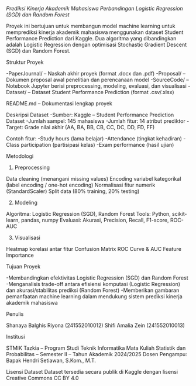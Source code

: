 *Prediksi Kinerja Akademik Mahasiswa
Perbandingan Logistic Regression (SGD) dan Random Forest*

Proyek ini bertujuan untuk membangun model machine learning untuk memprediksi kinerja akademik mahasiswa menggunakan dataset Student Performance Prediction dari Kaggle. Dua algoritma yang dibandingkan adalah Logistic Regression dengan optimisasi Stochastic Gradient Descent (SGD) dan Random Forest.

Struktur Proyek

-PaperJournal/ – Naskah akhir proyek (format .docx dan .pdf)
-Proposal/ – Dokumen proposal awal penelitian dan perencanaan model
-SourceCode/ – Notebook Jupyter berisi preprocessing, modeling, evaluasi, dan visualisasi
-Dataset/ – Dataset Student Performance Prediction (format .csv/.xlsx)

README.md – Dokumentasi lengkap proyek

Deskripsi Dataset
-Sumber: Kaggle – Student Performance Prediction Dataset
-Jumlah sampel: 145 mahasiswa
-Jumlah fitur: 14 atribut prediktor
-Target: Grade nilai akhir (AA, BA, BB, CB, CC, DC, DD, FD, FF)

Contoh fitur:
-Study hours (lama belajar)
-Attendance (tingkat kehadiran)
-Class participation (partisipasi kelas)
-Exam performance (hasil ujian)

Metodologi
1. Preprocessing

Data cleaning (menangani missing values)
Encoding variabel kategorikal (label encoding / one-hot encoding)
Normalisasi fitur numerik (StandardScaler)
Split data (80% training, 20% testing)

2. Modeling

Algoritma: Logistic Regression (SGD), Random Forest
Tools: Python, scikit-learn, pandas, numpy
Evaluasi: Akurasi, Precision, Recall, F1-score, ROC-AUC

3. Visualisasi

Heatmap korelasi antar fitur
Confusion Matrix
ROC Curve & AUC
Feature Importance

Tujuan Proyek

-Membandingkan efektivitas Logistic Regression (SGD) dan Random Forest
-Menganalisis trade-off antara efisiensi komputasi (Logistic Regression) dan akurasi/stabilitas prediksi (Random Forest)
-Memberikan gambaran pemanfaatan machine learning dalam mendukung sistem prediksi kinerja akademik mahasiswa

Penulis

Shanaya Balghis Riyona (241552010012)
Shifi Amalia Zein (241552010013)

Institusi

STMIK Tazkia – Program Studi Teknik Informatika
Mata Kuliah Statistik dan Probabilitas – Semester II – Tahun Akademik 2024/2025
Dosen Pengampu: Bapak Hendri Setiawan, S.Kom., M.T.

Lisensi Dataset
Dataset tersedia secara publik di Kaggle dengan lisensi Creative Commons CC BY 4.0



